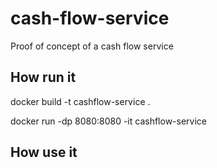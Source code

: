 # cash-flow-service
Proof of concept of a cash flow service

## How run it

docker build -t cashflow-service .

docker run -dp 8080:8080 -it cashflow-service

## How use it
